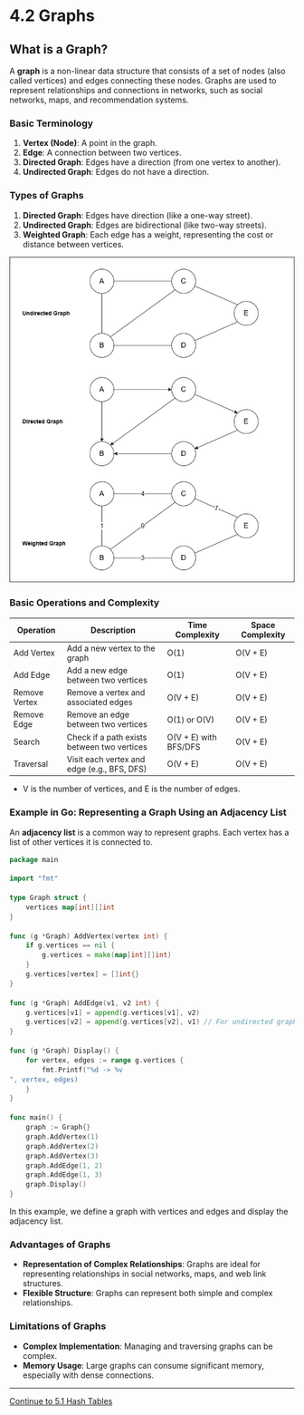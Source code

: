 
# 4.2 Graphs

## What is a Graph?

A **graph** is a non-linear data structure that consists of a set of nodes (also called vertices) and edges connecting these nodes. Graphs are used to represent relationships and connections in networks, such as social networks, maps, and recommendation systems.

### Basic Terminology

1. **Vertex (Node)**: A point in the graph.
2. **Edge**: A connection between two vertices.
3. **Directed Graph**: Edges have a direction (from one vertex to another).
4. **Undirected Graph**: Edges do not have a direction.

### Types of Graphs

1. **Directed Graph**: Edges have direction (like a one-way street).
2. **Undirected Graph**: Edges are bidirectional (like two-way streets).
3. **Weighted Graph**: Each edge has a weight, representing the cost or distance between vertices.

<p align="center">
  <img src="./images/graph.jpg" />
</p>

### Basic Operations and Complexity

| Operation   | Description                                         | Time Complexity        | Space Complexity |
|-------------|-----------------------------------------------------|------------------------|------------------|
| Add Vertex  | Add a new vertex to the graph                       | O(1)                   | O(V + E)         |
| Add Edge    | Add a new edge between two vertices                 | O(1)                   | O(V + E)         |
| Remove Vertex | Remove a vertex and associated edges              | O(V + E)               | O(V + E)         |
| Remove Edge | Remove an edge between two vertices                 | O(1) or O(V)           | O(V + E)         |
| Search      | Check if a path exists between two vertices         | O(V + E) with BFS/DFS  | O(V + E)         |
| Traversal   | Visit each vertex and edge (e.g., BFS, DFS)         | O(V + E)               | O(V + E)         |

* V is the number of vertices, and E is the number of edges.

### Example in Go: Representing a Graph Using an Adjacency List

An **adjacency list** is a common way to represent graphs. Each vertex has a list of other vertices it is connected to.

```go
package main

import "fmt"

type Graph struct {
    vertices map[int][]int
}

func (g *Graph) AddVertex(vertex int) {
    if g.vertices == nil {
        g.vertices = make(map[int][]int)
    }
    g.vertices[vertex] = []int{}
}

func (g *Graph) AddEdge(v1, v2 int) {
    g.vertices[v1] = append(g.vertices[v1], v2)
    g.vertices[v2] = append(g.vertices[v2], v1) // For undirected graph
}

func (g *Graph) Display() {
    for vertex, edges := range g.vertices {
        fmt.Printf("%d -> %v
", vertex, edges)
    }
}

func main() {
    graph := Graph{}
    graph.AddVertex(1)
    graph.AddVertex(2)
    graph.AddVertex(3)
    graph.AddEdge(1, 2)
    graph.AddEdge(1, 3)
    graph.Display()
}
```

In this example, we define a graph with vertices and edges and display the adjacency list.

### Advantages of Graphs

- **Representation of Complex Relationships**: Graphs are ideal for representing relationships in social networks, maps, and web link structures.
- **Flexible Structure**: Graphs can represent both simple and complex relationships.

### Limitations of Graphs

- **Complex Implementation**: Managing and traversing graphs can be complex.
- **Memory Usage**: Large graphs can consume significant memory, especially with dense connections.

---

[Continue to 5.1 Hash Tables](./Section_5_1_Hash_Tables.md)
